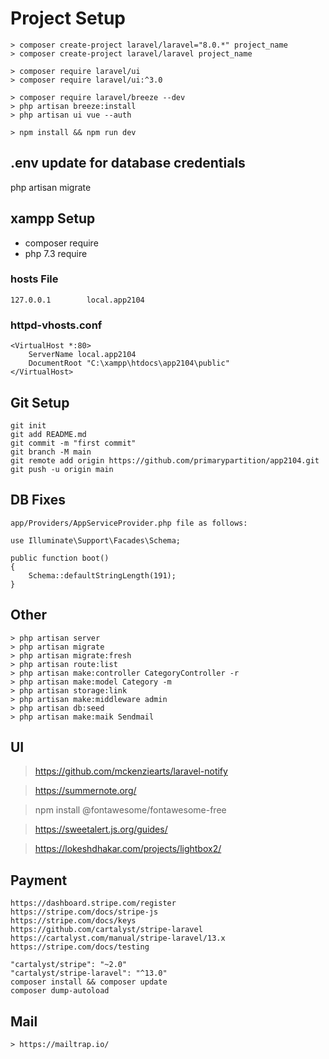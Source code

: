 # Project Setup

```
> composer create-project laravel/laravel="8.0.*" project_name
> composer create-project laravel/laravel project_name
```

```
> composer require laravel/ui
> composer require laravel/ui:^3.0
```

```
> composer require laravel/breeze --dev
> php artisan breeze:install
> php artisan ui vue --auth
```

```
> npm install && npm run dev
```


## .env update for database credentials

php artisan migrate


## xampp Setup 

- composer require
- php 7.3 require


### hosts File

```
127.0.0.1        local.app2104
```


### httpd-vhosts.conf

```
<VirtualHost *:80>   
	ServerName local.app2104
	DocumentRoot "C:\xampp\htdocs\app2104\public" 
</VirtualHost>
```


## Git Setup

```
git init
git add README.md
git commit -m "first commit"
git branch -M main
git remote add origin https://github.com/primarypartition/app2104.git
git push -u origin main
```


## DB Fixes

```
app/Providers/AppServiceProvider.php file as follows:

use Illuminate\Support\Facades\Schema;

public function boot() 
{
    Schema::defaultStringLength(191); 
}
```


## Other

```
> php artisan server
> php artisan migrate
> php artisan migrate:fresh
> php artisan route:list
> php artisan make:controller CategoryController -r
> php artisan make:model Category -m
> php artisan storage:link
> php artisan make:middleware admin
> php artisan db:seed
> php artisan make:maik Sendmail
```

## UI

> https://github.com/mckenziearts/laravel-notify

> https://summernote.org/

> npm install @fontawesome/fontawesome-free

> https://sweetalert.js.org/guides/

> https://lokeshdhakar.com/projects/lightbox2/


## Payment

```
https://dashboard.stripe.com/register
https://stripe.com/docs/stripe-js
https://stripe.com/docs/keys
https://github.com/cartalyst/stripe-laravel
https://cartalyst.com/manual/stripe-laravel/13.x
https://stripe.com/docs/testing

"cartalyst/stripe": "~2.0"
"cartalyst/stripe-laravel": "^13.0"
composer install && composer update
composer dump-autoload

```

## Mail

```
> https://mailtrap.io/

```
